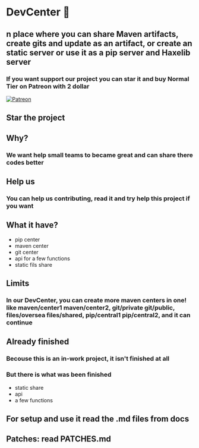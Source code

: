 # DevCenter 🏢

## n place where you can share Maven artifacts, create gits and update as an artifact, or create an static server or use it as a pip server and Haxelib server

### If you want support our project you can star it and buy Normal Tier on Patreon with 2 dollar

<a href="https://patreon.com/Spargat" target="_blank">
  <img src="https://img.shields.io/badge/Support-Patreon-orange.svg" alt="Patreon">
</a>

## Star the project

## Why?

### We want help small teams to became great and can share there codes better

## Help us

### You can help us contributing, read it and try help this project if you want

## What it have?

- pip center
- maven center
- git center
- api for a few functions
- static fils share

## Limits

### In our DevCenter, you can create more maven centers in one! like maven/center1 maven/center2, git/private git/public, files/oversea files/shared, pip/central1 pip/central2, and it can continue

## Already finished

### Becouse this is an in-work project, it isn't finished at all

### But there is what was been finished

- static share
- api
- a few functions

## For setup and use it read the .md files from docs

## Patches: read PATCHES.md
